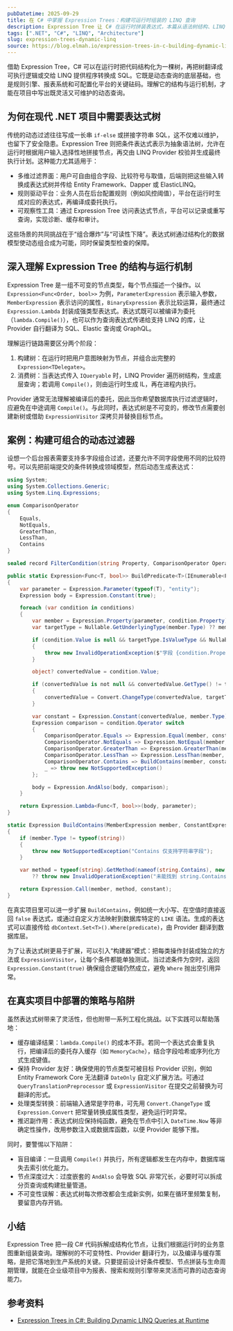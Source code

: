 ```yaml
---
pubDatetime: 2025-09-29
title: 在 C# 中掌握 Expression Trees：构建可运行时组装的 LINQ 查询
description: Expression Tree 让 C# 在运行时拼装表达式，本篇从语法树结构、LINQ 翻译流程、动态查询工厂到性能调优与治理策略，帮助你落地企业级筛选与规则引擎并避开常见陷阱。
tags: [".NET", "C#", "LINQ", "Architecture"]
slug: expression-trees-dynamic-linq
source: https://blog.elmah.io/expression-trees-in-c-building-dynamic-linq-queries-at-runtime/
---
```


借助 Expression Tree，C# 可以在运行时把代码结构化为一棵树，再把树翻译成可执行逻辑或交给 LINQ 提供程序转换成 SQL。它既是动态查询的底层基础，也是规则引擎、报表系统和可配置化平台的关键砝码。理解它的结构与运行机制，才能在项目中写出既灵活又可维护的动态查询。

## 为何在现代 .NET 项目中需要表达式树

传统的动态过滤往往写成一长串 `if-else` 或拼接字符串 SQL，这不仅难以维护，也留下了安全隐患。Expression Tree 则把条件表达式表示为抽象语法树，允许在运行时根据用户输入选择性地拼接节点，再交由 LINQ Provider 校验并生成最终执行计划。这种能力尤其适用于：

- 多维过滤界面：用户可自由组合字段、比较符号与取值，后端则把这些输入转换成表达式树并传给 Entity Framework、Dapper 或 ElasticLINQ。
- 规则驱动平台：业务人员在后台配置规则（例如风控阈值），平台在运行时生成对应的表达式，再编译成委托执行。
- 可观察性工具：通过 Expression Tree 访问表达式节点，平台可以记录或重写查询，实现诊断、缓存和审计。

这些场景的共同挑战在于“组合爆炸”与“可读性下降”。表达式树通过结构化的数据模型使动态组合成为可能，同时保留类型检查的保障。

## 深入理解 Expression Tree 的结构与运行机制

Expression Tree 是一组不可变的节点类型，每个节点描述一个操作。以 `Expression<Func<Order, bool>>` 为例，`ParameterExpression` 表示输入参数，`MemberExpression` 表示访问的属性，`BinaryExpression` 表示比较运算，最终通过 `Expression.Lambda` 封装成强类型表达式。表达式既可以被编译为委托（`lambda.Compile()`），也可以作为查询表达式传递给支持 LINQ 的库，让 Provider 自行翻译为 SQL、Elastic 查询或 GraphQL。

理解运行链路需要区分两个阶段：

1. 构建树：在运行时把用户意图映射为节点，并组合出完整的 `Expression<TDelegate>`。
2. 消费树：当表达式传入 `IQueryable` 时，LINQ Provider 遍历树结构，生成底层查询；若调用 `Compile()`，则由运行时生成 IL，再在进程内执行。

Provider 通常无法理解被编译后的委托，因此当你希望数据库执行过滤逻辑时，应避免在中途调用 `Compile()`。与此同时，表达式树是不可变的，修改节点需要创建新树或借助 `ExpressionVisitor` 深拷贝并替换目标节点。

## 案例：构建可组合的动态过滤器

设想一个后台报表需要支持多字段组合过滤，还要允许不同字段使用不同的比较符号。可以先把前端提交的条件转换成领域模型，然后动态生成表达式：

```csharp
using System;
using System.Collections.Generic;
using System.Linq.Expressions;

enum ComparisonOperator
{
    Equals,
    NotEquals,
    GreaterThan,
    LessThan,
    Contains
}

sealed record FilterCondition(string Property, ComparisonOperator Operator, object? Value);

public static Expression<Func<T, bool>> BuildPredicate<T>(IEnumerable<FilterCondition> conditions)
{
    var parameter = Expression.Parameter(typeof(T), "entity");
    Expression body = Expression.Constant(true);

    foreach (var condition in conditions)
    {
        var member = Expression.Property(parameter, condition.Property);
        var targetType = Nullable.GetUnderlyingType(member.Type) ?? member.Type;

        if (condition.Value is null && targetType.IsValueType && Nullable.GetUnderlyingType(member.Type) is null)
        {
            throw new InvalidOperationException($"字段 {condition.Property} 不接受 null 值");
        }

        object? convertedValue = condition.Value;

        if (convertedValue is not null && convertedValue.GetType() != targetType)
        {
            convertedValue = Convert.ChangeType(convertedValue, targetType);
        }

        var constant = Expression.Constant(convertedValue, member.Type);
        Expression comparison = condition.Operator switch
        {
            ComparisonOperator.Equals => Expression.Equal(member, constant),
            ComparisonOperator.NotEquals => Expression.NotEqual(member, constant),
            ComparisonOperator.GreaterThan => Expression.GreaterThan(member, constant),
            ComparisonOperator.LessThan => Expression.LessThan(member, constant),
            ComparisonOperator.Contains => BuildContains(member, constant),
            _ => throw new NotSupportedException()
        };

        body = Expression.AndAlso(body, comparison);
    }

    return Expression.Lambda<Func<T, bool>>(body, parameter);
}

static Expression BuildContains(MemberExpression member, ConstantExpression constant)
{
    if (member.Type != typeof(string))
    {
        throw new NotSupportedException("Contains 仅支持字符串字段");
    }

    var method = typeof(string).GetMethod(nameof(string.Contains), new[] { typeof(string) })
        ?? throw new InvalidOperationException("未能找到 string.Contains 方法");

    return Expression.Call(member, method, constant);
}
```

在真实项目里可以进一步扩展 `BuildContains`，例如统一大小写、在空值时直接返回 `false` 表达式，或通过自定义方法映射到数据库特定的 `LIKE` 语法。生成的表达式可以直接传给 `dbContext.Set<T>().Where(predicate)`，由 Provider 翻译到数据库层。

为了让表达式树更易于扩展，可以引入“构建器”模式：把每类操作封装成独立的方法或 `ExpressionVisitor`，让每个条件都能单独测试。当过滤条件为空时，返回 `Expression.Constant(true)` 确保组合逻辑仍然成立，避免 `Where` 抛出空引用异常。

## 在真实项目中部署的策略与陷阱

虽然表达式树带来了灵活性，但也附带一系列工程化挑战。以下实践可以帮助落地：

- 缓存编译结果：`lambda.Compile()` 的成本不菲。若同一个表达式会重复执行，把编译后的委托存入缓存（如 `MemoryCache`），结合字段哈希或序列化方式生成键值。
- 保持 Provider 友好：确保使用的节点类型可被目标 Provider 识别，例如 Entity Framework Core 无法翻译 `DateOnly` 自定义扩展方法。可通过 `QueryTranslationPreprocessor` 或 `ExpressionVisitor` 在提交之前替换为可翻译的形式。
- 处理类型转换：前端输入通常是字符串，可先用 `Convert.ChangeType` 或 `Expression.Convert` 把常量转换成属性类型，避免运行时异常。
- 推迟副作用：表达式树应保持纯函数，避免在节点中引入 `DateTime.Now` 等非确定性操作，改用参数注入或数据库函数，以便 Provider 能够下推。

同时，要警惕以下陷阱：

- 盲目编译：一旦调用 `Compile()` 并执行，所有逻辑都发生在内存中，数据库端失去索引优化能力。
- 节点深度过大：过度嵌套的 `AndAlso` 会导致 SQL 非常冗长，必要时可以拆成分页查询或构建批量管道。
- 不可变性误解：表达式树每次修改都会生成新实例，如果在循环里频繁复制，要留意内存开销。

## 小结

Expression Tree 把一段 C# 代码拆解成结构化节点，让我们根据运行时的业务意图重新组装查询。理解树的不可变特性、Provider 翻译行为，以及编译与缓存策略，是把它落地到生产系统的关键。只要提前设计好条件模型、节点拼装与生命周期管理，就能在企业级项目中为报表、搜索和规则引擎带来灵活而可靠的动态查询能力。

## 参考资料

- [Expression Trees in C#: Building Dynamic LINQ Queries at Runtime](https://blog.elmah.io/expression-trees-in-c-building-dynamic-linq-queries-at-runtime/)
